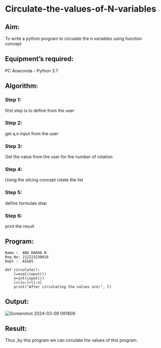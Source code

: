 # Circulate-the-values-of-N-variables
## Aim:
To write a python program to circulate the n variables using function concept
## Equipment’s required:
PC
Anaconda - Python 3.7
## Algorithm: 
### Step 1: 
first step is to define from the user
### Step 2: 
get a,n input from the user
### Step 3: 
Get the value from the user for the number of rotation
### Step 4: 
Using the slicing concept rotate the list

### Step 5: 
define formulae step
### Step 6: 
print the result
## Program:
```
Name :  ANU RADHA N
Reg No: 212223230018
Dept :  AI&DS
```

```
def circulate():
    l=eval(input())
    n=int(input())
    l=l[n:]+l[:n]
    print("After circulating the values are:", l)
```
## Output:


![Screenshot 2024-03-09 091809](https://github.com/ANU23000217/Circulate-the-values-of-N-variables/assets/139117108/21e3a6ed-3326-4659-a035-257389e7d781)


## Result:
Thus ,by this program we can circulate the values of this program.

